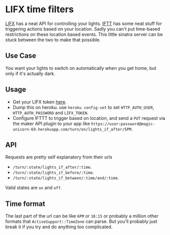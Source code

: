LIFX time filters
=================

[LIFX][lifx] has a neat API for controlling your lights.
[IFTT][ifttt] has some neat stuff for triggering actions based on your location.
Sadly you can't put time-based restrictions on these location based events.
This little sinatra server can be stuck between the two to make that possible.

Use Case
--------

You want your lights to switch on automatically when you get home, but only if
it's actually dark.

Usage
-----

* Get your LIFX token [here][lifx-tokens].
* Dump this on heroku. use `heroku config-set` to set `HTTP_AUTH_USER`,
`HTTP_AUTH_PASSWORD` and `LIFX_TOKEN`.
* Configure IFTTT to trigger based on location, and send a
`PUT` request via the maker API plugin to your app like `https://user:password@magic-unicorn-69.herokuapp.com/turn/on/lights_if_after/5PM`.

API
---

Requests are pretty self explanatory from their urls

* `/turn/:state/lights_if_after/:time`.
* `/turn/:state/lights_if_before/:time`.
* `/turn/:state/lights_if_between/:time/and/:time`.

Valid states are `on` and `off`.

Time format
-----------

The last part of the url can be like `6PM` or `18:15` or probably a million
other formats that `ActiveSupport::TimeZone` can parse. But you'll probably just
break it if you try and do anything too complicated.


[lifx]: http://www.lifx.com
[ifttt]: http://ifttt.com
[lifx-tokens]: https://cloud.lifx.com/settings


